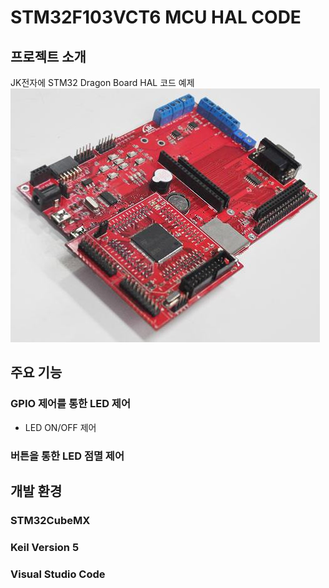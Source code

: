 # STM32F103VCT6 MCU HAL CODE

## 프로젝트 소개
JK전자에 STM32 Dragon Board HAL 코드 예제
![Dragon Board](images/board.jpg)

## 주요 기능
### GPIO 제어를 통한 LED 제어
-  LED ON/OFF 제어
### 버튼을 통한 LED 점멸 제어

## 개발 환경
### STM32CubeMX
### Keil Version 5
### Visual Studio Code




   

